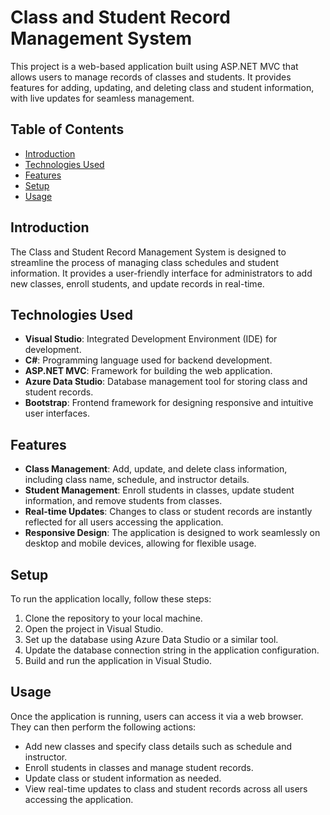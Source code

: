 # Class and Student Record Management System

This project is a web-based application built using ASP.NET MVC that allows users to manage records of classes and students. It provides features for adding, updating, and deleting class and student information, with live updates for seamless management.

## Table of Contents

- [Introduction](#introduction)
- [Technologies Used](#technologies-used)
- [Features](#features)
- [Setup](#setup)
- [Usage](#usage)

## Introduction

The Class and Student Record Management System is designed to streamline the process of managing class schedules and student information. It provides a user-friendly interface for administrators to add new classes, enroll students, and update records in real-time.

## Technologies Used

- **Visual Studio**: Integrated Development Environment (IDE) for development.
- **C#**: Programming language used for backend development.
- **ASP.NET MVC**: Framework for building the web application.
- **Azure Data Studio**: Database management tool for storing class and student records.
- **Bootstrap**: Frontend framework for designing responsive and intuitive user interfaces.

## Features

- **Class Management**: Add, update, and delete class information, including class name, schedule, and instructor details.
- **Student Management**: Enroll students in classes, update student information, and remove students from classes.
- **Real-time Updates**: Changes to class or student records are instantly reflected for all users accessing the application.
- **Responsive Design**: The application is designed to work seamlessly on desktop and mobile devices, allowing for flexible usage.

## Setup

To run the application locally, follow these steps:

1. Clone the repository to your local machine.
2. Open the project in Visual Studio.
3. Set up the database using Azure Data Studio or a similar tool.
4. Update the database connection string in the application configuration.
5. Build and run the application in Visual Studio.

## Usage

Once the application is running, users can access it via a web browser. They can then perform the following actions:

- Add new classes and specify class details such as schedule and instructor.
- Enroll students in classes and manage student records.
- Update class or student information as needed.
- View real-time updates to class and student records across all users accessing the application.



